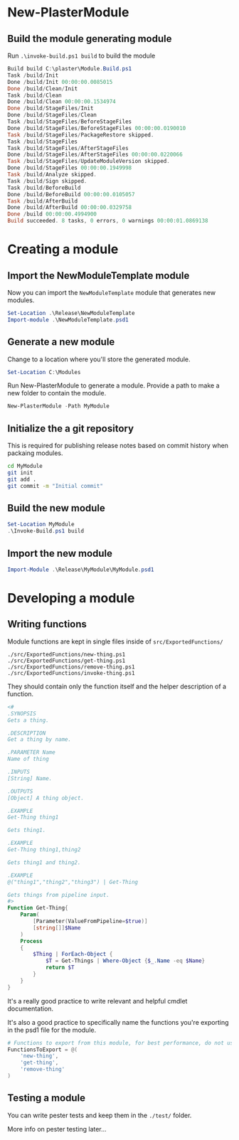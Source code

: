 # New-PlasterModule

## Build the module generating module

Run `.\invoke-build.ps1 build` to build the module

```powershell
Build build C:\plaster\Module.Build.ps1
Task /build/Init
Done /build/Init 00:00:00.0085015
Done /build/Clean/Init
Task /build/Clean
Done /build/Clean 00:00:00.1534974
Done /build/StageFiles/Init
Done /build/StageFiles/Clean
Task /build/StageFiles/BeforeStageFiles
Done /build/StageFiles/BeforeStageFiles 00:00:00.0190010
Task /build/StageFiles/PackageRestore skipped.
Task /build/StageFiles
Task /build/StageFiles/AfterStageFiles
Done /build/StageFiles/AfterStageFiles 00:00:00.0220066
Task /build/StageFiles/UpdateModuleVersion skipped.
Done /build/StageFiles 00:00:00.1949998
Task /build/Analyze skipped.
Task /build/Sign skipped.
Task /build/BeforeBuild
Done /build/BeforeBuild 00:00:00.0105057
Task /build/AfterBuild
Done /build/AfterBuild 00:00:00.0329758
Done /build 00:00:00.4994900
Build succeeded. 8 tasks, 0 errors, 0 warnings 00:00:01.0869138
```

# Creating a module

## Import the NewModuleTemplate module
Now you can import the `NewModuleTemplate` module that generates new modules.

```powershell
Set-Location .\Release\NewModuleTemplate
Import-module .\NewModuleTemplate.psd1
```

## Generate a new module
Change to a location where you'll store the generated module.

```powershell
Set-Location C:\Modules
```

Run New-PlasterModule to generate a module. Provide a path to make a new folder to contain the module.
```powershell
New-PlasterModule -Path MyModule
```

## Initialize the a git repository
This is required for publishing release notes based on commit history when packaing modules.

```bash
cd MyModule
git init
git add .
git commit -m "Initial commit"
```

## Build the new module
```powershell
Set-Location MyModule
.\Invoke-Build.ps1 build
```

## Import the new module
```powershell
Import-Module .\Release\MyModule\MyModule.psd1
```

# Developing a module

## Writing functions
Module functions are kept in single files inside of `src/ExportedFunctions/`
```
./src/ExportedFunctions/new-thing.ps1
./src/ExportedFunctions/get-thing.ps1
./src/ExportedFunctions/remove-thing.ps1
./src/ExportedFunctions/invoke-thing.ps1
```

They should contain only the function itself and the helper description of a function.
```powershell
<#
.SYNOPSIS
Gets a thing.

.DESCRIPTION
Get a thing by name.

.PARAMETER Name
Name of thing

.INPUTS
[String] Name.

.OUTPUTS
[Object] A thing object.

.EXAMPLE
Get-Thing thing1

Gets thing1.

.EXAMPLE
Get-Thing thing1,thing2

Gets thing1 and thing2.

.EXAMPLE
@("thing1","thing2","thing3") | Get-Thing

Gets things from pipeline input.
#>
Function Get-Thing{
    Param(
        [Parameter(ValueFromPipeline=$true)]
        [string[]]$Name
    )
    Process
    {
        $Thing | ForEach-Object {
            $T = Get-Things | Where-Object {$_.Name -eq $Name}
            return $T
        }
    }
}
```
It's a really good practice to write relevant and helpful cmdlet documentation.

It's also a good practice to specifically name the functions you're exporting in the psd1 file for the module.

```powershell
# Functions to export from this module, for best performance, do not use wildcards and do not delete the entry, use an empty array if there are no functions to export.
FunctionsToExport = @(
    'new-thing',
    'get-thing',
    'remove-thing'
)
```

## Testing a module

You can write pester tests and keep them in the `./test/` folder.

More info on pester testing later...
